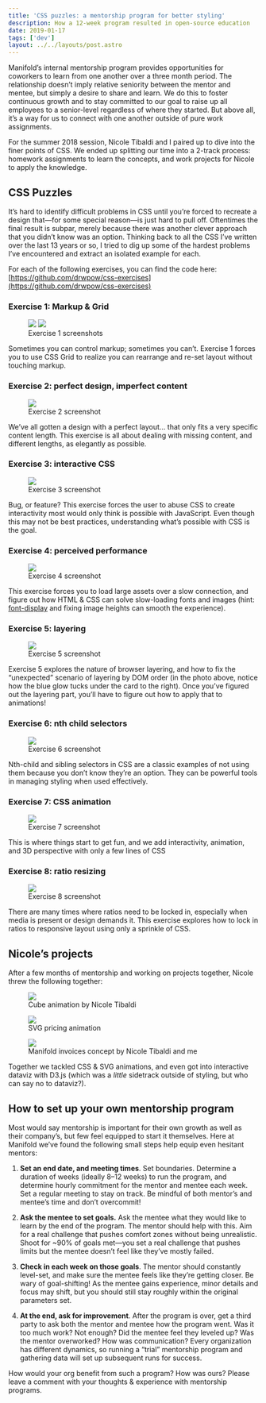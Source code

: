 ```yaml
---
title: 'CSS puzzles: a mentorship program for better styling'
description: How a 12-week program resulted in open-source education
date: 2019-01-17
tags: ['dev']
layout: ../../layouts/post.astro
---
```


Manifold’s internal mentorship program provides opportunities for coworkers to learn from one
another over a three month period. The relationship doesn’t imply relative seniority between the
mentor and mentee, but simply a desire to share and learn. We do this to foster continuous growth
and to stay committed to our goal to raise up all employees to a senior-level regardless of where
they started. But above all, it’s a way for us to connect with one another outside of pure work
assignments.

For the summer 2018 session, Nicole Tibaldi and I paired up to dive into the finer points of CSS. We
ended up splitting our time into a 2-track process: homework assignments to learn the concepts, and
work projects for Nicole to apply the knowledge.

## CSS Puzzles

It’s hard to identify difficult problems in CSS until you’re forced to recreate a design that—for
some special reason—is just hard to pull off. Oftentimes the final result is subpar, merely because
there was another clever approach that you didn’t know was an option. Thinking back to all the CSS
I’ve written over the last 13 years or so, I tried to dig up some of the hardest problems I’ve
encountered and extract an isolated example for each.

For each of the following exercises, you can find the code here:
[https://github.com/drwpow/css-exercises](https://github.com/drwpow/css-exercises)

### Exercise 1: Markup & Grid

<figure>
  <img src="/assets/posts/css-puzzles/01-a.png">
  <img src="/assets/posts/css-puzzles/01-b.png">
  <figcaption>Exercise 1 screenshots</figcaption>
</figure>

Sometimes you can control markup; sometimes you can’t. Exercise 1 forces you to use CSS Grid to
realize you can rearrange and re-set layout without touching markup.

### Exercise 2: perfect design, imperfect content

<figure>
  <img src="/assets/posts/css-puzzles/02.png">
  <figcaption>Exercise 2 screenshot</figcaption>
</figure>

We’ve all gotten a design with a perfect layout… that only fits a very specific content length. This
exercise is all about dealing with missing content, and different lengths, as elegantly as possible.

### Exercise 3: interactive CSS

<figure>
  <img src="/assets/posts/css-puzzles/03.gif">
  <figcaption>Exercise 3 screenshot</figcaption>
</figure>

Bug, or feature? This exercise forces the user to abuse CSS to create interactivity most would only
think is possible with JavaScript. Even though this may not be best practices, understanding what’s
possible with CSS is the goal.

### Exercise 4: perceived performance

<figure>
  <img src="/assets/posts/css-puzzles/04.png">
  <figcaption>Exercise 4 screenshot</figcaption>
</figure>

This exercise forces you to load large assets over a slow connection, and figure out how HTML & CSS
can solve slow-loading fonts and images (hint:
[font-display](https://developer.mozilla.org/en-US/docs/Web/CSS/@font-face/font-display) and fixing
image heights can smooth the experience).

### Exercise 5: layering

<figure>
  <img src="/assets/posts/css-puzzles/05.png">
  <figcaption>Exercise 5 screenshot</figcaption>
</figure>

Exercise 5 explores the nature of browser layering, and how to fix the “unexpected” scenario of
layering by DOM order (in the photo above, notice how the blue glow tucks under the card to the
right). Once you’ve figured out the layering part, you’ll have to figure out how to apply that to
animations!

### Exercise 6: nth child selectors

<figure>
  <img src="/assets/posts/css-puzzles/06.gif">
  <figcaption>Exercise 6 screenshot</figcaption>
</figure>

Nth-child and sibling selectors in CSS are a classic examples of not using them because you don’t
know they’re an option. They can be powerful tools in managing styling when used effectively.

### Exercise 7: CSS animation

<figure>
  <img src="/assets/posts/css-puzzles/07.gif">
  <figcaption>Exercise 7 screenshot</figcaption>
</figure>

This is where things start to get fun, and we add interactivity, animation, and 3D perspective with
only a few lines of CSS

### Exercise 8: ratio resizing

<figure>
  <img src="/assets/posts/css-puzzles/08.gif">
  <figcaption>Exercise 8 screenshot</figcaption>
</figure>

There are many times where ratios need to be locked in, especially when media is present or design
demands it. This exercise explores how to lock in ratios to responsive layout using only a sprinkle
of CSS.

## Nicole’s projects

After a few months of mentorship and working on projects together, Nicole threw the following
together:

<figure>
  <img src="/assets/posts/css-puzzles/n-01.gif">
  <figcaption>Cube animation by Nicole Tibaldi</figcaption>
</figure>

<figure>
  <img src="/assets/posts/css-puzzles/n-02.gif">
  <figcaption>SVG pricing animation</figcaption>
</figure>

<figure>
  <img src="/assets/posts/css-puzzles/n-03.gif">
  <figcaption>Manifold invoices concept by Nicole Tibaldi and me</figcaption>
</figure>

Together we tackled CSS & SVG animations, and even got into interactive dataviz with D3.js (which
was a _little_ sidetrack outside of styling, but who can say no to dataviz?).

## How to set up your own mentorship program

Most would say mentorship is important for their own growth as well as their company’s, but few feel
equipped to start it themselves. Here at Manifold we’ve found the following small steps help equip
even hesitant mentors:

1. **Set an end date, and meeting times**. Set boundaries. Determine a duration of weeks (ideally
   8–12 weeks) to run the program, and determine hourly commitment for the mentor and mentee each
   week. Set a regular meeting to stay on track. Be mindful of both mentor’s and mentee’s time and
   don’t overcommit!

1. **Ask the mentee to set goals.** Ask the mentee what they would like to learn by the end of the
   program. The mentor should help with this. Aim for a real challenge that pushes comfort zones
   without being unrealistic. Shoot for ~90% of goals met—you set a real challenge that pushes
   limits but the mentee doesn’t feel like they’ve mostly failed.

1. **Check in each week on those goals**. The mentor should constantly level-set, and make sure the
   mentee feels like they’re getting closer. Be wary of goal-shifting! As the mentee gains
   experience, minor details and focus may shift, but you should still stay roughly within the
   original parameters set.

1. **At the end, ask for improvement**. After the program is over, get a third party to ask both the
   mentor and mentee how the program went. Was it too much work? Not enough? Did the mentee feel
   they leveled up? Was the mentor overworked? How was communication? Every organization has
   different dynamics, so running a “trial” mentorship program and gathering data will set up
   subsequent runs for success.

How would your org benefit from such a program? How was ours? Please leave a comment with your
thoughts & experience with mentorship programs.
